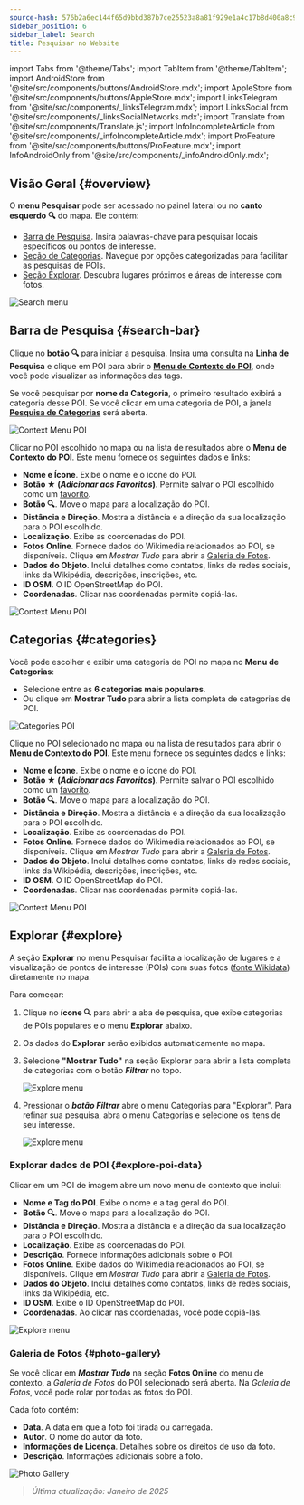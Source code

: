 ```yaml
---
source-hash: 576b2a6ec144f65d9bbd387b7ce25523a8a81f929e1a4c17b8d400a8c97827dd
sidebar_position: 6
sidebar_label: Search
title: Pesquisar no Website
---
```

import Tabs from '@theme/Tabs';
import TabItem from '@theme/TabItem';
import AndroidStore from '@site/src/components/buttons/AndroidStore.mdx';
import AppleStore from '@site/src/components/buttons/AppleStore.mdx';
import LinksTelegram from '@site/src/components/_linksTelegram.mdx';
import LinksSocial from '@site/src/components/_linksSocialNetworks.mdx';
import Translate from '@site/src/components/Translate.js';
import InfoIncompleteArticle from '@site/src/components/_infoIncompleteArticle.mdx';
import ProFeature from '@site/src/components/buttons/ProFeature.mdx';
import InfoAndroidOnly from '@site/src/components/_infoAndroidOnly.mdx';


<InfoIncompleteArticle/>


## Visão Geral {#overview}

O **menu Pesquisar** pode ser acessado no painel lateral ou no **canto esquerdo 🔍** do mapa. Ele contém:

- [Barra de Pesquisa](#search-bar). Insira palavras-chave para pesquisar locais específicos ou pontos de interesse.
- [Seção de Categorias](#categories). Navegue por opções categorizadas para facilitar as pesquisas de POIs.
- [Seção Explorar](#explore). Descubra lugares próximos e áreas de interesse com fotos.

![Search menu](@site/static/img/web/search.png)


## Barra de Pesquisa {#search-bar}

Clique no **botão 🔍** para iniciar a pesquisa. Insira uma consulta na **Linha de Pesquisa** e clique em POI para abrir o [**Menu de Contexto do POI**](#explore-poi-data), onde você pode visualizar as informações das tags.

Se você pesquisar por **nome da Categoria**, o primeiro resultado exibirá a categoria desse POI. Se você clicar em uma categoria de POI, a janela [**Pesquisa de Categorias**](#categories) será aberta.

![Context Menu POI](@site/static/img/web/context_menu_poi.png)


Clicar no POI escolhido no mapa ou na lista de resultados abre o **Menu de Contexto do POI**. Este menu fornece os seguintes dados e links:

- **Nome e Ícone**. Exibe o nome e o ícone do POI.
- **Botão ★ (*Adicionar aos Favoritos*)**. Permite salvar o POI escolhido como um [favorito](../web/web-userdata.mdx#add--edit-favorite).
- **Botão 🔍**. Move o mapa para a localização do POI.
- **Distância e Direção**. Mostra a distância e a direção da sua localização para o POI escolhido.
- **Localização**. Exibe as coordenadas do POI.
- **Fotos Online**. Fornece dados do Wikimedia relacionados ao POI, se disponíveis. Clique em *Mostrar Tudo* para abrir a [Galeria de Fotos](#photo-gallery).
- **Dados do Objeto**. Inclui detalhes como contatos, links de redes sociais, links da Wikipédia, descrições, inscrições, etc.
- **ID OSM**. O ID OpenStreetMap do POI.
- **Coordenadas**. Clicar nas coordenadas permite copiá-las.

![Context Menu POI](@site/static/img/web/context_menu_poi_1.png)

## Categorias {#categories}

Você pode escolher e exibir uma categoria de POI no mapa no **Menu de Categorias**:

- Selecione entre as **6 categorias mais populares**.
- Ou clique em **Mostrar Tudo** para abrir a lista completa de categorias de POI.

![Categories POI](@site/static/img/web/categories_poi.png)

Clique no POI selecionado no mapa ou na lista de resultados para abrir o **Menu de Contexto do POI**. Este menu fornece os seguintes dados e links:

- **Nome e Ícone**. Exibe o nome e o ícone do POI.
- **Botão ★ (*Adicionar aos Favoritos*)**. Permite salvar o POI escolhido como um [favorito](../web/web-userdata.mdx#add--edit-favorite).
- **Botão 🔍**. Move o mapa para a localização do POI.
- **Distância e Direção**. Mostra a distância e a direção da sua localização para o POI escolhido.
- **Localização**. Exibe as coordenadas do POI.
- **Fotos Online**. Fornece dados do Wikimedia relacionados ao POI, se disponíveis. Clique em *Mostrar Tudo* para abrir a [Galeria de Fotos](#photo-gallery).
- **Dados do Objeto**. Inclui detalhes como contatos, links de redes sociais, links da Wikipédia, descrições, inscrições, etc.
- **ID OSM**. O ID OpenStreetMap do POI.
- **Coordenadas**. Clicar nas coordenadas permite copiá-las.

![Context Menu POI](@site/static/img/web/categories_poi_1.png)


## Explorar {#explore}

A seção **Explorar** no menu Pesquisar facilita a localização de lugares e a visualização de pontos de interesse (POIs) com suas fotos ([fonte Wikidata](https://www.wikidata.org/)) diretamente no mapa.


Para começar:

1. Clique no **ícone 🔍** para abrir a aba de pesquisa, que exibe categorias de POIs populares e o menu **Explorar** abaixo.
2. Os dados do **Explorar** serão exibidos automaticamente no mapa.
3. Selecione **"Mostrar Tudo"** na seção Explorar para abrir a lista completa de categorias com o botão ***Filtrar*** no topo.

   ![Explore menu](@site/static/img/web/explore.png)

4. Pressionar o ***botão Filtrar*** abre o menu Categorias para "Explorar". Para refinar sua pesquisa, abra o menu Categorias e selecione os itens de seu interesse.

   ![Explore menu](@site/static/img/web/explore_cat.png)

### Explorar dados de POI {#explore-poi-data}

Clicar em um POI de imagem abre um novo menu de contexto que inclui:

- **Nome e Tag do POI**. Exibe o nome e a tag geral do POI.
- **Botão 🔍**. Move o mapa para a localização do POI.
- **Distância e Direção**. Mostra a distância e a direção da sua localização para o POI escolhido.
- **Localização**. Exibe as coordenadas do POI.
- **Descrição**. Fornece informações adicionais sobre o POI.
- **Fotos Online**. Exibe dados do Wikimedia relacionados ao POI, se disponíveis. Clique em *Mostrar Tudo* para abrir a [Galeria de Fotos](#photo-gallery).
- **Dados do Objeto**. Inclui detalhes como contatos, links de redes sociais, links da Wikipédia, etc.
- **ID OSM**. Exibe o ID OpenStreetMap do POI.
- **Coordenadas**. Ao clicar nas coordenadas, você pode copiá-las.

![Explore menu](@site/static/img/web/poi_context.png)

### Galeria de Fotos {#photo-gallery}

Se você clicar em ***Mostrar Tudo*** na seção **Fotos Online** do menu de contexto, a *Galeria de Fotos* do POI selecionado será aberta.
Na *Galeria de Fotos*, você pode rolar por todas as fotos do POI.

Cada foto contém:

- **Data**. A data em que a foto foi tirada ou carregada.
- **Autor**. O nome do autor da foto.
- **Informações de Licença**. Detalhes sobre os direitos de uso da foto.
- **Descrição**. Informações adicionais sobre a foto.

![Photo Gallery](@site/static/img/web/poi_photo.png)


> *Última atualização: Janeiro de 2025*